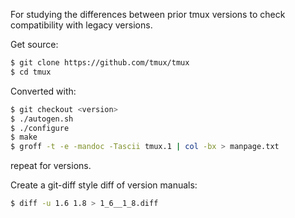 For studying the differences between prior tmux versions to check
compatibility with legacy versions.

Get source:

```bash
$ git clone https://github.com/tmux/tmux
$ cd tmux
```

Converted with:

```bash
$ git checkout <version>
$ ./autogen.sh
$ ./configure
$ make
$ groff -t -e -mandoc -Tascii tmux.1 | col -bx > manpage.txt
```

repeat for versions.

Create a git-diff style diff of version manuals:

```bash
$ diff -u 1.6 1.8 > 1_6__1_8.diff
```
